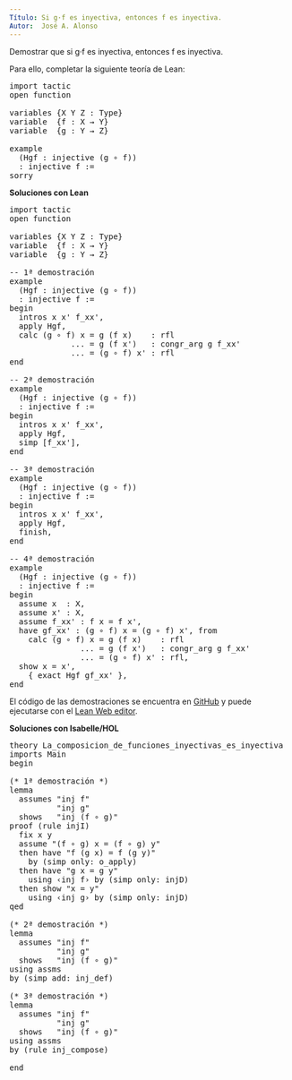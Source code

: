 ```yaml
---
Título: Si g·f es inyectiva, entonces f es inyectiva.
Autor:  José A. Alonso
---
```


Demostrar que si g·f es inyectiva, entonces f es inyectiva.

Para ello, completar la siguiente teoría de Lean:

<pre lang="lean">
import tactic
open function

variables {X Y Z : Type}
variable  {f : X → Y}
variable  {g : Y → Z}

example
  (Hgf : injective (g ∘ f))
  : injective f :=
sorry
</pre>

<!--more-->

**Soluciones con Lean**

<pre lang="lean">
import tactic
open function

variables {X Y Z : Type}
variable  {f : X → Y}
variable  {g : Y → Z}

-- 1ª demostración
example
  (Hgf : injective (g ∘ f))
  : injective f :=
begin
  intros x x' f_xx',
  apply Hgf,
  calc (g ∘ f) x = g (f x)    : rfl
             ... = g (f x')   : congr_arg g f_xx'
             ... = (g ∘ f) x' : rfl
end

-- 2ª demostración
example
  (Hgf : injective (g ∘ f))
  : injective f :=
begin
  intros x x' f_xx',
  apply Hgf,
  simp [f_xx'],
end

-- 3ª demostración
example
  (Hgf : injective (g ∘ f))
  : injective f :=
begin
  intros x x' f_xx',
  apply Hgf,
  finish,
end

-- 4ª demostración
example
  (Hgf : injective (g ∘ f))
  : injective f :=
begin
  assume x  : X, 
  assume x' : X, 
  assume f_xx' : f x = f x',
  have gf_xx' : (g ∘ f) x = (g ∘ f) x', from 
    calc (g ∘ f) x = g (f x)    : rfl
               ... = g (f x')   : congr_arg g f_xx'
               ... = (g ∘ f) x' : rfl,
  show x = x', 
    { exact Hgf gf_xx' },
end
</pre>

El código de las demostraciones se encuentra en [GitHub](https://github.com/jaalonso/Calculemus/blob/main/src/Si_gf_es_inyectiva_entonces_f_es_inyectiva.lean) y puede ejecutarse con el [Lean Web editor](https://leanprover-community.github.io/lean-web-editor/#url=https://raw.githubusercontent.com/jaalonso/Calculemus/main/src/Si_gf_es_inyectiva_entonces_f_es_inyectiva.lean).

**Soluciones con Isabelle/HOL**

<pre lang="isar">
theory La_composicion_de_funciones_inyectivas_es_inyectiva
imports Main
begin

(* 1ª demostración *)
lemma
  assumes "inj f"
          "inj g"
  shows   "inj (f ∘ g)"
proof (rule injI)
  fix x y
  assume "(f ∘ g) x = (f ∘ g) y"
  then have "f (g x) = f (g y)"
    by (simp only: o_apply)
  then have "g x = g y"
    using ‹inj f› by (simp only: injD)
  then show "x = y" 
    using ‹inj g› by (simp only: injD)
qed

(* 2ª demostración *)
lemma
  assumes "inj f"
          "inj g"
  shows   "inj (f ∘ g)"
using assms
by (simp add: inj_def)

(* 3ª demostración *)
lemma
  assumes "inj f"
          "inj g"
  shows   "inj (f ∘ g)"
using assms
by (rule inj_compose)

end
</pre>
